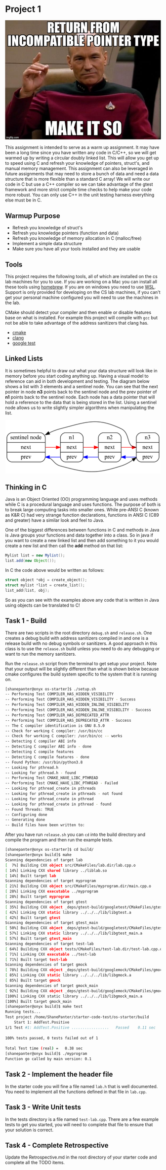 # Project 1

 ![Project Meme](meme.jpg)

This assignment is intended to serve as a warm up assignment. It may have been a
long time since you have written any code in C/C++, so we will get warmed up by
writing a circular doubly linked list. This will allow you get up to speed using
C and refresh your knowledge of pointers, struct's, and manual memory
management. This assignment can also be leveraged in future assignments that may
need to store a bunch of data and need a data structure that is more flexible
than a standard C array! We will write our code in C but use a C++ compiler so
we can take advantage of the gtest framework and more strict compile time checks
to help make your code more robust. You can only use C++ in the unit testing
harness everything else must be in C.

## Warmup Purpose

- Refresh you knowledge of struct's
- Refresh you knowledge pointers (function and data)
- Refresh you knowledge of memory allocation in C (malloc/free)
- Implement a simple data structure
- Make sure you have all your tools installed and they are usable

## Tools

This project requires the following tools, all of which are installed on the
cs lab machines for you to use. If you are working on a Mac you can install all
these tools using [homebrew](https://brew.sh/). If you are on windows you need
to use [WSL](https://learn.microsoft.com/en-us/windows/wsl/about). Support is
only provided for developing on the CS lab machines, if you can't get your
personal machine configured you will need to use the machines in the lab.

CMake should detect your compiler and then enable or disable features base on
what is installed. For example this project will compile with `gcc` but not
be able to take advantage of the address sanitizers that clang has.

- [cmake](https://cmake.org/)
- [clang](https://clang.llvm.org/)
- [google test](http://google.github.io/googletest/)

## Linked Lists

It is sometimes helpful to draw out what your data structure will look like in
memory before you start coding anything up. Having a visual model to reference
can aid in both development and testing. The diagram below shows a list with 3
elements and a sentinel node. You can see that the next pointer in node **n3**
points back to the sentinel node and the prev pointer of  **n1**  points back to
the sentinel node. Each node has a data pointer that will hold a reference to
the data that is being stored in the list. Using a sentinel node allows us to
write slightly simpler algorithms when manipulating the list.

![Linked list visualization](list-sentinel.png)

## Thinking in C

Java is an Object Oriented (OO) programming language and uses methods while C is
a procedural language and uses functions. The purpose of both is to break large
computing tasks into smaller ones. While pre-ANSI C (known as K&R C) had very
strange function declarations, functions in ANSI C (C89 and greater) have a
similar look and feel to Java.

One of the biggest differences between functions in C and methods in Java is
Java groups your functions and data together into a class. So in java if you
want to create a new linked list and then add something to it you would create a
new list and then call the **add** method on that list:

```java
Mylist list = new Mylist();
list.add(new Object());
```

In C the code above would be written as follows:

```c
struct object *obj = create_object();
struct mylist *list = create_list();
list_add(list, obj);
```

So as you can see with the examples above any code that is written in Java using
objects can be translated to C!

## Task 1 - Build

There are two scripts in the root directory `debug.sh` and `release.sh`. One
creates a debug build with address sanitizers compiled in and one is a release
build with no debug symbols or sanitizers. A good approach in this class is to
use the `release.sh` build unless you need to do any debugging or want to run
the memory sanitizers.

Run the `release.sh` script from the terminal to get setup your project. Note
that your output will be slightly different than what is shown below because
cmake configures the build system specific to the system that it is running on.

```bash
[shanepanter@onyx os-starter]$ ./setup.sh 
-- Performing Test COMPILER_HAS_HIDDEN_VISIBILITY
-- Performing Test COMPILER_HAS_HIDDEN_VISIBILITY - Success
-- Performing Test COMPILER_HAS_HIDDEN_INLINE_VISIBILITY
-- Performing Test COMPILER_HAS_HIDDEN_INLINE_VISIBILITY - Success
-- Performing Test COMPILER_HAS_DEPRECATED_ATTR
-- Performing Test COMPILER_HAS_DEPRECATED_ATTR - Success
-- The C compiler identification is GNU 8.5.0
-- Check for working C compiler: /usr/bin/cc
-- Check for working C compiler: /usr/bin/cc -- works
-- Detecting C compiler ABI info
-- Detecting C compiler ABI info - done
-- Detecting C compile features
-- Detecting C compile features - done
-- Found Python: /usr/bin/python3.8
-- Looking for pthread.h
-- Looking for pthread.h - found
-- Performing Test CMAKE_HAVE_LIBC_PTHREAD
-- Performing Test CMAKE_HAVE_LIBC_PTHREAD - Failed
-- Looking for pthread_create in pthreads
-- Looking for pthread_create in pthreads - not found
-- Looking for pthread_create in pthread
-- Looking for pthread_create in pthread - found
-- Found Threads: TRUE  
-- Configuring done
-- Generating done
-- Build files have been written to:
```

After you have run `release.sh` you can `cd` into the build directory and compile
the program and then run the example tests.

```bash
[shanepanter@onyx os-starter]$ cd build/
[shanepanter@onyx build]$ make
Scanning dependencies of target lab
[  7%] Building CXX object src/CMakeFiles/lab.dir/lab.cpp.o
[ 14%] Linking CXX shared library ../liblab.so
[ 14%] Built target lab
Scanning dependencies of target myprogram
[ 21%] Building CXX object src/CMakeFiles/myprogram.dir/main.cpp.o
[ 28%] Linking CXX executable ../myprogram
[ 28%] Built target myprogram
Scanning dependencies of target gtest
[ 35%] Building CXX object _deps/gtest-build/googletest/CMakeFiles/gtest.dir/src/gtest-all.cc.o
[ 42%] Linking CXX static library ../../../lib/libgtest.a
[ 42%] Built target gtest
Scanning dependencies of target gtest_main
[ 50%] Building CXX object _deps/gtest-build/googletest/CMakeFiles/gtest_main.dir/src/gtest_main.cc.o
[ 57%] Linking CXX static library ../../../lib/libgtest_main.a
[ 57%] Built target gtest_main
Scanning dependencies of target test-lab
[ 64%] Building CXX object tests/CMakeFiles/test-lab.dir/test-lab.cpp.o
[ 71%] Linking CXX executable ../test-lab
[ 71%] Built target test-lab
Scanning dependencies of target gmock
[ 78%] Building CXX object _deps/gtest-build/googlemock/CMakeFiles/gmock.dir/src/gmock-all.cc.o
[ 85%] Linking CXX static library ../../../lib/libgmock.a
[ 85%] Built target gmock
Scanning dependencies of target gmock_main
[ 92%] Building CXX object _deps/gtest-build/googlemock/CMakeFiles/gmock_main.dir/src/gmock_main.cc.o
[100%] Linking CXX static library ../../../lib/libgmock_main.a
[100%] Built target gmock_main
[shanepanter@onyx build]$ make test
Running tests...
Test project /home/ShanePanter/starter-code-test/os-starter/build
    Start 1: AddTest.Positive
1/1 Test #1: AddTest.Positive .................   Passed    0.11 sec

100% tests passed, 0 tests failed out of 1

Total Test time (real) =   0.38 sec
[shanepanter@onyx build]$ ./myprogram 
Function go called by main version: 0.1

```

## Task 2 - Implement the header file

In the starter code you will fine a file named `lab.h` that is well documented.
You need to implement all the functions defined in that file in `lab.cpp`.

## Task 3 - Write Unit tests

In the tests directory is a file named `test-lab.cpp`. There are a few example
tests to get you started, you will need to complete that file to ensure that
your solution is correct.

## Task 4 - Complete Retrospective

Update the Retrospective.md in the root directory of your starter code and
complete all the TODO items.

